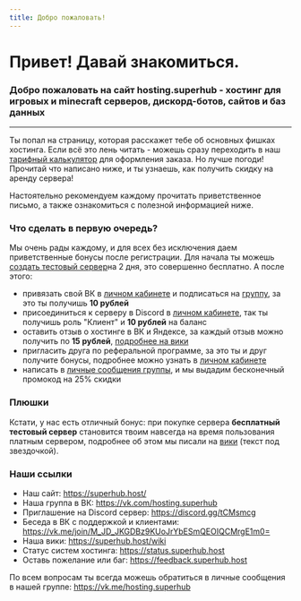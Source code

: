 ```yaml
---
title: Добро пожаловать!
---
```


# Привет! Давай знакомиться.

### Добро пожаловать на сайт hosting.superhub - хостинг для игровых и minecraft серверов, дискорд-ботов, сайтов и баз данных

------

Ты попал на страницу, которая расскажет тебе об основных фишках хостинга. Если всё это лень читать - можешь сразу переходить в наш [тарифный калькулятор](https://superhub.host/order) для оформления заказа. Но лучше погоди! Прочитай что написано ниже, и ты узнаешь, как получить скидку на аренду сервера!

Настоятельно рекомендуем каждому прочитать приветственное письмо, а также ознакомиться с полезной информацией ниже. 

### Что сделать в первую очередь?

Мы очень рады каждому, и для всех без исключения даем приветственные бонусы после регистрации. Для начала ты можешь [создать тестовый сервер](https://superhub.host/testserver)на 2 дня, это совершенно бесплатно. А после этого:

- привязать свой ВК в [личном кабинете](https://superhub.host/account/integrations) и подписаться на [группу](https://vk.com/hosting.superhub), за это ты получишь **10 рублей**
- присоединиться к серверу в Discord в [личном кабинете](https://superhub.host/account/integrations), так ты получишь роль "Клиент" и **10 рублей** на баланс
- оставить отзыв о хостинге в ВК и Яндексе, за каждый отзыв можно получить по **15 рублей**, [подробнее на вики](https://superhub.host/wiki/faq-bonus)
- пригласить друга по реферальной программе, за это ты и друг получите бонусы, подробнее можно узнать в [личном кабинете](https://superhub.host/account/referral)
- написать в [личные сообщения группы](https://vk.me/hosting.superhub), и мы выдадим бесконечный промокод на 25% скидки

### Плюшки

Кстати, у нас есть отличный бонус: при покупке сервера **бесплатный тестовый сервер** становится твоим навсегда на время пользования платным сервером, подробнее об этом мы писали на [вики](https://superhub.host/wiki/doc-free) (текст под звездочкой).

### Наши ссылки

- Наш сайт: https://superhub.host/
- Наша группа в ВК: https://vk.com/hosting.superhub
- Приглашение на Discord сервер: https://discord.gg/tCMsmcg
- Беседа в ВК с поддержкой и клиентами: https://vk.me/join/M_JD_JKGDBz9KUoJrYbESmQEOIQCMrgE1m0=
- Наша вики: https://superhub.host/wiki
- Статус систем хостинга: https://status.superhub.host
- Оставь пожелание или баг: https://feedback.superhub.host

По всем вопросам ты всегда можешь обратиться в личные сообщения в нашей группе: https://vk.me/hosting.superhub